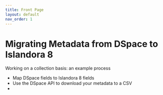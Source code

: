 ```yaml
---
title: Front Page
layout: default
nav_order: 1
---
```


# Migrating Metadata from DSpace to Islandora 8

Working on a collection basis: an example process

- Map DSpace fields to Islandora 8 fields
- Use the DSpace API to download your metadata to a CSV
- 
